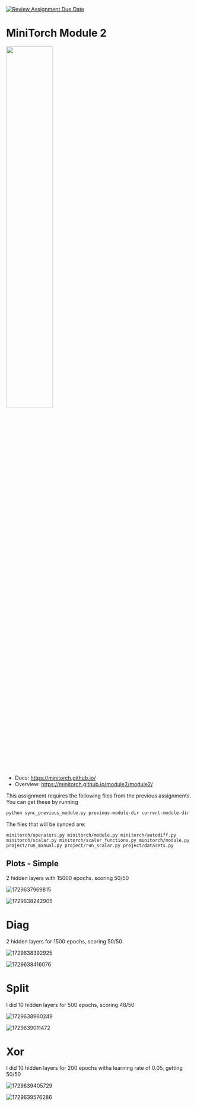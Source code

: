 [![Review Assignment Due Date](https://classroom.github.com/assets/deadline-readme-button-22041afd0340ce965d47ae6ef1cefeee28c7c493a6346c4f15d667ab976d596c.svg)](https://classroom.github.com/a/YFgwt0yY)

# MiniTorch Module 2

<img src="https://minitorch.github.io/minitorch.svg" width="50%">

* Docs: https://minitorch.github.io/
* Overview: https://minitorch.github.io/module2/module2/

This assignment requires the following files from the previous assignments. You can get these by running

```bash
python sync_previous_module.py previous-module-dir current-module-dir
```

The files that will be synced are:

    minitorch/operators.py minitorch/module.py minitorch/autodiff.py minitorch/scalar.py minitorch/scalar_functions.py minitorch/module.py project/run_manual.py project/run_scalar.py project/datasets.py

## Plots - Simple

2 hidden layers with 15000 epochs. scoring 50/50

![1729637969815](image/README/1729637969815.png)

![1729638242905](image/README/1729638242905.png)

# Diag

2 hidden layers for 1500 epochs, scoring 50/50

![1729638392925](image/README/1729638392925.png)


![1729638416076](image/README/1729638416076.png)

# Split

I did 10 hidden layers for 500 epochs, scoring 48/50

![1729638960249](image/README/1729638960249.png) 


![1729639011472](image/README/1729639011472.png)

# Xor

I did 10 hidden layers for 200 epochs witha learning rate of 0.05, getting 50/50


![1729639405729](image/README/1729639405729.png)

![1729639576286](image/README/1729639576286.png)
